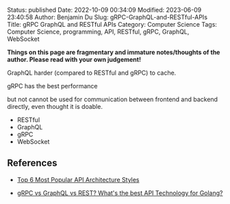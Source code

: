 Status: published
Date: 2022-10-09 00:34:09
Modified: 2023-06-09 23:40:58
Author: Benjamin Du
Slug: gRPC-GraphQL-and-RESTful-APIs
Title: gRPC GraphQL and RESTful APIs
Category: Computer Science
Tags: Computer Science, programming, API, RESTful, gRPC, GraphQL, WebSocket

**Things on this page are fragmentary and immature notes/thoughts of the author. Please read with your own judgement!**

GraphQL
harder (compared to RESTful and gRPC) to cache.

gRPC
has the best performance 

but not cannot be used for communication between frontend and backend directly,
even thought it is doable.

- RESTful
- GraphQL
- gRPC
- WebSocket

## References

- [Top 6 Most Popular API Architecture Styles](https://www.youtube.com/watch?v=4vLxWqE94l4)

- [gRPC vs GraphQL vs REST? What's the best API Technology for Golang?](https://www.youtube.com/watch?v=opVobybT_1w)
